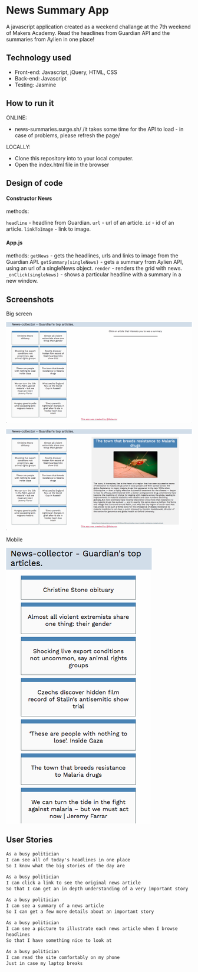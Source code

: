 # News Summary App

A javascript application created as a weekend challange at the 7th weekend of Makers Academy.
Read the headlines from Guardian API and the summaries from Aylien in one place!

## Technology used

* Front-end: Javascript, jQuery, HTML, CSS
* Back-end: Javascript
* Testing: Jasmine

## How to run it

ONLINE:
* news-summaries.surge.sh/
/it takes some time for the API to load - in case of problems, please refresh the page/

LOCALLY:
* Clone this repository into to your local computer.
* Open the index.html file in the browser

## Design of code

#### Constructor News
methods:

`headline` - headline from Guardian.
`url` - url of an article.
`id` - id of an article.
`linkToImage` - link to image.

#### App.js

methods:
`getNews` - gets the headlines, urls and links to image from the Guardian API.
`getSummary(singleNews)` - gets a summary from Aylien API, using an url of a singleNews object.
`render` - renders the grid with news.
`_onClick(singleNews)` - shows a particular headline with a summary in a new window.

## Screenshots

Big screen

![See image](/public/1.png)

![See image](/public/2.png)

Mobile

![See image](/public/3.png)


## User Stories

```
As a busy politician
I can see all of today's headlines in one place
So I know what the big stories of the day are
```

```
As a busy politician
I can click a link to see the original news article
So that I can get an in depth understanding of a very important story
```

```
As a busy politician
I can see a summary of a news article
So I can get a few more details about an important story
```

```
As a busy politician
I can see a picture to illustrate each news article when I browse headlines
So that I have something nice to look at
```

```
As a busy politician
I can read the site comfortably on my phone
Just in case my laptop breaks
```
